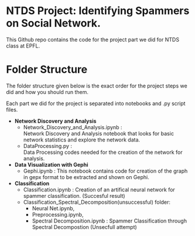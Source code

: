 # NTDS Project: Identifying Spammers on Social Network.

This Github repo contains the code for the project part we did for NTDS class at EPFL. 

# Folder Structure

The folder structure given below is the exact order for the project steps we did and how you should run them.

Each part we did for the project is separated into notebooks and .py script files.
- __Network Discovery and Analysis__
  - Network_Discovery_and_Analysis.ipynb :    
    Network Discovery and Analysis notebook that looks for basic network statistics and explore the network data.
  - DataProcessing.py :     
  Data Processing codes needed for the creation of the network for analysis.
- __Data Visualization with Gephi__     
  - Gephi.ipynb : 
  This notebook contains code for creation of the graph in gepx format to be extracted and shown on Gephi.
- __Classification__
  - Classification.ipynb :
  Creation of an artifical neural network for spammer classification. (Succesful result)
  - Classification_Spectral_Decomposition(unsuccessful) folder:
    - Neural Net.ipynb,
    - Preprocessing.ipynb,
    - Spectral Decomposition.ipynb : 
    Spammer Classification through Spectral Decompostion (Unsecfull attempt)
